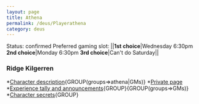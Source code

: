 ```yaml
---
layout: page
title: Athena
permalink: /deus/Playerathena
category: deus
---
```

Status: confirmed
Preferred gaming slot:
||__1st choice__|Wednesday 6:30pm
__2nd choice__|Monday 6:30pm
__3rd choice__|Can't do Saturday||
### Ridge Kilgerren
*[Character description](CharPublicAthena){GROUP(groups=&gt;athena|GMs)}
*[Private page](CharPrivateAthena)
*[Experience tally and announcements](AnnounceAthena){GROUP}{GROUP(groups=&gt;GMs)}
*[Character secrets](CharSecretsAthena){GROUP}

